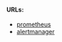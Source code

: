 #### URLs:
- [prometheus](https://github.com/prometheus/prometheus/releases)
- [alertmanager](https://github.com/prometheus/alertmanager/releases)
